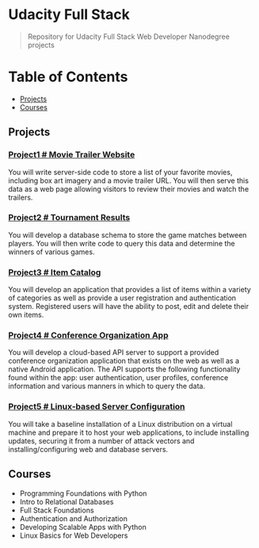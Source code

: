 # Udacity Full Stack
> Repository for Udacity Full Stack Web Developer Nanodegree projects

# Table of Contents

* [Projects](#projects)
* [Courses](#courses)

## <a name="projects"></a>Projects
### [Project1 # Movie Trailer Website](Project1)

You will write server-side code to store a list of your favorite movies, including box art imagery and a movie trailer URL. You will then serve this data as a web page allowing visitors to review their movies and watch the trailers.

### [Project2 # Tournament Results](Project2)

You will develop a database schema to store the game matches between players. You will then write code to query this data and determine the winners of various games.

### [Project3 # Item Catalog](Project3)

You will develop an application that provides a list of items within a variety of categories as well as provide a user registration and authentication system. Registered users will have the ability to post, edit and delete their own items.

### [Project4 # Conference Organization App](Project4)

You will develop a cloud-based API server to support a provided conference organization application that exists on the web as well as a native Android application. The API supports the following functionality found within the app: user authentication, user profiles, conference information and various manners in which to query the data.

### [Project5 # Linux-based Server Configuration](Project5)

You will take a baseline installation of a Linux distribution on a virtual machine and prepare it to host your web applications, to include installing updates, securing it from a number of attack vectors and installing/configuring web and database servers.

## <a name="courses"></a>Courses
* Programming Foundations with Python
* Intro to Relational Databases
* Full Stack Foundations
* Authentication and Authorization
* Developing Scalable Apps with Python
* Linux Basics for Web Developers
